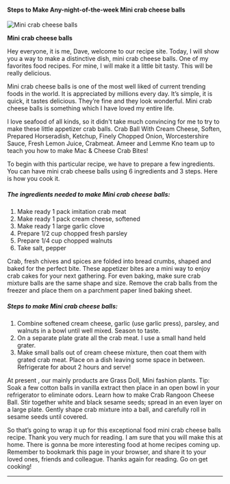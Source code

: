             

#### Steps to Make Any-night-of-the-week Mini crab cheese balls

![Mini crab cheese balls](https://img-global.cpcdn.com/recipes/fb65b1417705e31e/751x532cq70/mini-crab-cheese-balls-recipe-main-photo.jpg)

**Mini crab cheese balls**

Hey everyone, it is me, Dave, welcome to our recipe site. Today, I will show you a way to make a distinctive dish, mini crab cheese balls. One of my favorites food recipes. For mine, I will make it a little bit tasty. This will be really delicious.

Mini crab cheese balls is one of the most well liked of current trending foods in the world. It is appreciated by millions every day. It’s simple, it is quick, it tastes delicious. They’re fine and they look wonderful. Mini crab cheese balls is something which I have loved my entire life.

I love seafood of all kinds, so it didn't take much convincing for me to try to make these little appetizer crab balls. Crab Ball With Cream Cheese, Soften, Prepared Horseradish, Ketchup, Finely Chopped Onion, Worcestershire Sauce, Fresh Lemon Juice, Crabmeat. Ameer and Lemme Kno team up to teach you how to make Mac & Cheese Crab Bites!

To begin with this particular recipe, we have to prepare a few ingredients. You can have mini crab cheese balls using 6 ingredients and 3 steps. Here is how you cook it.

##### The ingredients needed to make Mini crab cheese balls:

1.  Make ready 1 pack imitation crab meat
2.  Make ready 1 pack cream cheese, softened
3.  Make ready 1 large garlic clove
4.  Prepare 1/2 cup chopped fresh parsley
5.  Prepare 1/4 cup chopped walnuts
6.  Take salt, pepper

Crab, fresh chives and spices are folded into bread crumbs, shaped and baked for the perfect bite. These appetizer bites are a mini way to enjoy crab cakes for your next gathering. For even baking, make sure crab mixture balls are the same shape and size. Remove the crab balls from the freezer and place them on a parchment paper lined baking sheet.

##### Steps to make Mini crab cheese balls:

1.  Combine softened cream cheese, garlic (use garlic press), parsley, and walnuts in a bowl until well mixed. Season to taste.
2.  On a separate plate grate all the crab meat. I use a small hand held grater.
3.  Make small balls out of cream cheese mixture, then coat them with grated crab meat. Place on a dish leaving some space in between. Refrigerate for about 2 hours and serve!

At present , our mainly products are Grass Doll, Mini fashion plants. Tip: Soak a few cotton balls in vanilla extract then place in an open bowl in your refrigerator to eliminate odors. Learn how to make Crab Rangoon Cheese Ball. Stir together white and black sesame seeds; spread in an even layer on a large plate. Gently shape crab mixture into a ball, and carefully roll in sesame seeds until covered.

So that’s going to wrap it up for this exceptional food mini crab cheese balls recipe. Thank you very much for reading. I am sure that you will make this at home. There is gonna be more interesting food at home recipes coming up. Remember to bookmark this page in your browser, and share it to your loved ones, friends and colleague. Thanks again for reading. Go on get cooking!

* * *